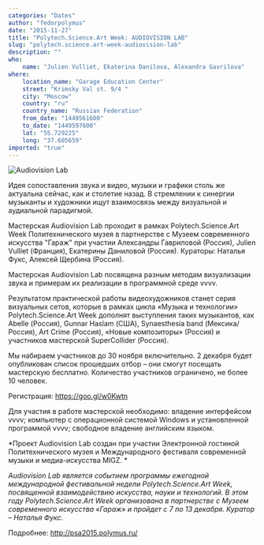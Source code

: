 ```yaml
---
categories: "Dates"
author: "fedorpolymus"
date: "2015-11-27"
title: "Polytech.Science.Art Week: AUDIOVISION LAB"
slug: "polytech.science.art-week-audiovision-lab"
description: ""
who: 
    name: "Julien Vulliet, Ekaterina Danilova, Alexandra Gavrilova"
where: 
    location_name: "Garage Education Center"
    street: "Krimsky Val st. 9/4 "
    city: "Moscow"
    country: "ru"
    country_name: "Russian Federation"
    from_date: "1449561600"
    to_date: "1449597600"
    lat: "55.729225"
    long: "37.605659"
imported: "true"
---
```



![Audiovision Lab](12243406_1723385104561931_4635236224668373548_n.png) 

Идея сопоставления звука и видео, музыки и графики столь же актуальна сейчас, как и столетие назад. В стремлении к синергии музыканты и художники ищут взаимосвязь между визуальной и аудиальной парадигмой. 

Мастерская Audiovision Lab проходит в рамках Polytech.Science.Art Week Политехнического музея в партнерстве с Музеем современного искусства "Гараж" при участии Александры Гавриловой (Россия), Julien Vulliet (Франция), Екатерины Даниловой (Россия). Кураторы: Наталья Фукс, Алексей Щербина (Россия). 

Мастерская Audiovision Lab посвящена разным методам визуализации звука и примерам их реализации в программной среде vvvv. 

Результатом практической работы видеохудожников станет серия визуальных сетов, которые в рамках цикла «Музыка и технологии» Polytech.Science.Art Week дополнят выступления таких музыкантов, как Abelle (Россия), Gunnar Haslam (США), Synaesthesia band (Мексика/Россия), Art Crime (Россия), «Новые композиторы» (Россия) и участников мастерской SuperCollider (Россия). 

Мы набираем участников до 30 ноября включительно. 2 декабря будет опубликован список прошедших отбор – они смогут посещать мастерскую бесплатно. Количество участников ограничено, не более 10 человек. 

Регистрация: https://goo.gl/w0Kwtn

Для участия в работе мастерской необходимо: 
владение интерфейсом vvvv; 
компьютер с операционной системой Windows и установленной программой vvvv; 
свободное владение английским языком. 

*Проект Audiovision Lab создан при участии Электронной гостиной Политехнического музея и Международного фестиваля современной музыки и медиа-искусства MIGZ. *

*Audiovision Lab является событием программы ежегодной международной фестивальной недели Polytech.Science.Art Week, посвященной взаимодействию искусства, науки и технологий. В этом году Polytech.Science.Art Week организована в партнерстве с Музеем современного искусства «Гараж» и пройдет с 7 по 13 декабря. Куратор – Наталья Фукс.*

Подробнее: http://psa2015.polymus.ru/